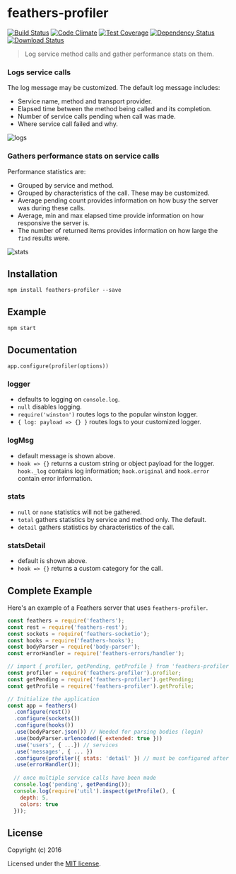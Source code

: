 # feathers-profiler

[![Build Status](https://travis-ci.org/feathersjs/feathers-profiler.png?branch=master)](https://travis-ci.org/feathersjs/feathers-profiler)
[![Code Climate](https://codeclimate.com/github/feathersjs/feathers-profiler/badges/gpa.svg)](https://codeclimate.com/github/feathersjs/feathers-profiler)
[![Test Coverage](https://codeclimate.com/github/feathersjs/feathers-profiler/badges/coverage.svg)](https://codeclimate.com/github/feathersjs/feathers-profiler/coverage)
[![Dependency Status](https://img.shields.io/david/feathersjs/feathers-profiler.svg?style=flat-square)](https://david-dm.org/feathersjs/feathers-profiler)
[![Download Status](https://img.shields.io/npm/dm/feathers-profiler.svg?style=flat-square)](https://www.npmjs.com/package/feathers-profiler)

> Log service method calls and gather performance stats on them.

### Logs service calls

The log message may be customized. The default log message includes:

- Service name, method and transport provider.
- Elapsed time between the method being called and its completion.
- Number of service calls pending when call was made.
- Where service call failed and why.

![logs](./docs/log.jpg)

### Gathers performance stats on service calls

Performance statistics are:

- Grouped by service and method.
- Grouped by characteristics of the call. These may be customized.
- Average pending count provides information on how busy the server was during these calls.
- Average, min and max elapsed time provide information on how responsive the server is.
- The number of returned items provides information on how large the `find` results were.

![stats](./docs/stats.jpg)

## Installation

```
npm install feathers-profiler --save
```

## Example

```
npm start
```

## Documentation

`app.configure(profiler(options))`

### logger

- defaults to logging on `console.log`.
- `null` disables logging.
- `require('winston')` routes logs to the popular winston logger.
- `{ log: payload => {} }` routes logs to your customized logger.

### logMsg

- default message is shown above.
- `hook => {}` returns a custom string or object payload for the logger.
`hook._log` contains log information;
`hook.original` and `hook.error` contain error information.

### stats

- `null` or `none` statistics will not be gathered.
- `total` gathers statistics by service and method only. The default.
- `detail` gathers statistics by characteristics of the call.

### statsDetail

- default is shown above.
- `hook => {}` returns a custom category for the call.

## Complete Example

Here's an example of a Feathers server that uses `feathers-profiler`. 

```js
const feathers = require('feathers');
const rest = require('feathers-rest');
const sockets = require('feathers-socketio');
const hooks = require('feathers-hooks');
const bodyParser = require('body-parser');
const errorHandler = require('feathers-errors/handler');

// import { profiler, getPending, getProfile } from 'feathers-profiler';
const profiler = require('feathers-profiler').profiler;
const getPending = require('feathers-profiler').getPending;
const getProfile = require('feathers-profiler').getProfile;

// Initialize the application
const app = feathers()
  .configure(rest())
  .configure(sockets())
  .configure(hooks())
  .use(bodyParser.json()) // Needed for parsing bodies (login)
  .use(bodyParser.urlencoded({ extended: true }))
  .use('users', { ...}) // services
  .use('messages', { ... })
  .configure(profiler({ stats: 'detail' }) // must be configured after all services
  .use(errorHandler());
  
  // once multiple service calls have been made
  console.log('pending', getPending());
  console.log(require('util').inspect(getProfile(), {
    depth: 5,
    colors: true
  }));

```

## License

Copyright (c) 2016

Licensed under the [MIT license](LICENSE).
